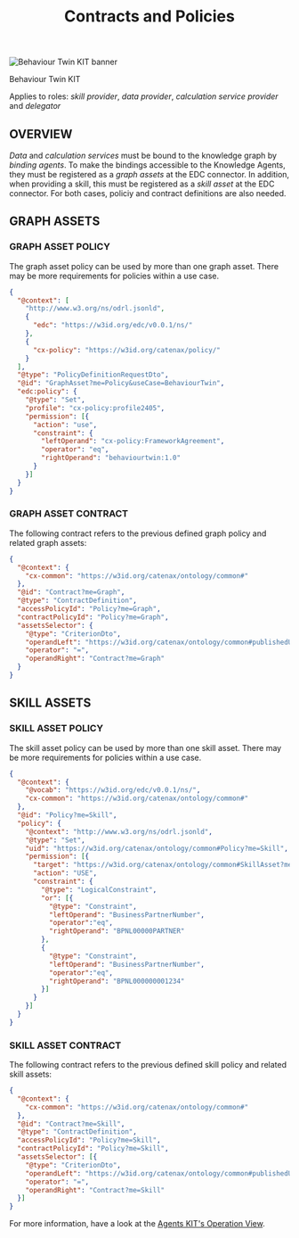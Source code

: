 ﻿---
id: contracts-and-policies
title: Contracts and Policies
description: Behaviour Twin KIT
---

<div style={{display:'block'}}>
  <div style={{display:'inline-block', verticalAlign:'top'}}>

![Behaviour Twin KIT banner](@site/static/img/kit-icons/behaviour-twin-kit-icon-mini.svg)

  </div>
  <div style={{display:'inline-block', fontSize:17, color:'rgb(255,166,1)', marginLeft:7, verticalAlign:'top', paddingTop:6}}>
Behaviour Twin KIT
  </div>
</div>

Applies to roles: *skill provider*, *data provider*, *calculation service provider* and *delegator*

## OVERVIEW

*Data* and *calculation services* must be bound to the knowledge graph by *binding agents*. To make the bindings accessible to the Knowledge Agents, they must be registered as a *graph assets* at the EDC connector. In addition, when providing a skill, this must be registered as a *skill asset* at the EDC connector. For both cases, policiy and contract definitions are also needed.

## GRAPH ASSETS

### GRAPH ASSET POLICY

The graph asset policy can be used by more than one graph asset. There may be more requirements for policies within a use case.

```json
{
  "@context": [
    "http://www.w3.org/ns/odrl.jsonld", 
    {
      "edc": "https://w3id.org/edc/v0.0.1/ns/"
    },
    {
      "cx-policy": "https://w3id.org/catenax/policy/"
    }
  ],
  "@type": "PolicyDefinitionRequestDto",
  "@id": "GraphAsset?me=Policy&useCase=BehaviourTwin",
  "edc:policy": {
    "@type": "Set",
    "profile": "cx-policy:profile2405",
    "permission": [{
      "action": "use",
      "constraint": {
        "leftOperand": "cx-policy:FrameworkAgreement",
        "operator": "eq",
        "rightOperand": "behaviourtwin:1.0"
      }
    }]
  }
}
```

### GRAPH ASSET CONTRACT

The following contract refers to the previous defined graph policy and related graph assets:

```json
{
  "@context": {
    "cx-common": "https://w3id.org/catenax/ontology/common#"
  },
  "@id": "Contract?me=Graph",
  "@type": "ContractDefinition",
  "accessPolicyId": "Policy?me=Graph",
  "contractPolicyId": "Policy?me=Graph",
  "assetsSelector": {
    "@type": "CriterionDto",
    "operandLeft": "https://w3id.org/catenax/ontology/common#publishedUnderContract",
    "operator": "=",
    "operandRight": "Contract?me=Graph"
  }
}
```

## SKILL ASSETS

### SKILL ASSET POLICY

The skill asset policy can be used by more than one skill asset. There may be more requirements for policies within a use case.

```json
{
  "@context": {
    "@vocab": "https://w3id.org/edc/v0.0.1/ns/",
    "cx-common": "https://w3id.org/catenax/ontology/common#"
  },
  "@id": "Policy?me=Skill",
  "policy": {
    "@context": "http://www.w3.org/ns/odrl.jsonld",
    "@type": "Set",
    "uid": "https://w3id.org/catenax/ontology/common#Policy?me=Skill",
    "permission": [{
      "target": "https://w3id.org/catenax/ontology/common#SkillAsset?me=",
      "action": "USE",
      "constraint": {
        "@type": "LogicalConstraint",
        "or": [{
          "@type": "Constraint",
          "leftOperand": "BusinessPartnerNumber",
          "operator":"eq",
          "rightOperand": "BPNL00000PARTNER"
        },
        {
          "@type": "Constraint",
          "leftOperand": "BusinessPartnerNumber",
          "operator":"eq",
          "rightOperand": "BPNL000000001234"
        }]
      }
    }]
  }
}
```

### SKILL ASSET CONTRACT

The following contract refers to the previous defined skill policy and related skill assets:

```json
{
  "@context": {
    "cx-common": "https://w3id.org/catenax/ontology/common#"
  },
  "@id": "Contract?me=Skill",
  "@type": "ContractDefinition",
  "accessPolicyId": "Policy?me=Skill",
  "contractPolicyId": "Policy?me=Skill",
  "assetsSelector": [{
    "@type": "CriterionDto",
    "operandLeft": "https://w3id.org/catenax/ontology/common#publishedUnderContract",
    "operator": "=",
    "operandRight": "Contract?me=Skill"
  }]
}
```

For more information, have a look at the [Agents KIT's Operation View](../../../../knowledge-agents/operation-view/provider).
